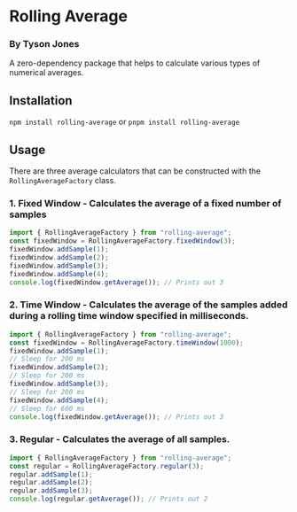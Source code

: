 # Rolling Average
### By Tyson Jones
A zero-dependency package that helps to calculate various types of numerical averages.

## Installation
`npm install rolling-average` or `pnpm install rolling-average`

## Usage
There are three average calculators that can be constructed with the `RollingAverageFactory` class.

### 1. Fixed Window - Calculates the average of a fixed number of samples
```ts
import { RollingAverageFactory } from "rolling-average";
const fixedWindow = RollingAverageFactory.fixedWindow(3);
fixedWindow.addSample(1);
fixedWindow.addSample(2);
fixedWindow.addSample(3);
fixedWindow.addSample(4);
console.log(fixedWindow.getAverage()); // Prints out 3
```
### 2. Time Window - Calculates the average of the samples added during a rolling time window specified in milliseconds.
```ts
import { RollingAverageFactory } from "rolling-average";
const fixedWindow = RollingAverageFactory.timeWindow(1000);
fixedWindow.addSample(1);
// Sleep for 200 ms
fixedWindow.addSample(2);
// Sleep for 200 ms
fixedWindow.addSample(3);
// Sleep for 200 ms
fixedWindow.addSample(4);
// Sleep for 600 ms
console.log(fixedWindow.getAverage()); // Prints out 3
```

### 3. Regular - Calculates the average of all samples.
```ts
import { RollingAverageFactory } from "rolling-average";
const regular = RollingAverageFactory.regular(3);
regular.addSample(1);
regular.addSample(2);
regular.addSample(3);
console.log(regular.getAverage()); // Prints out 2
```